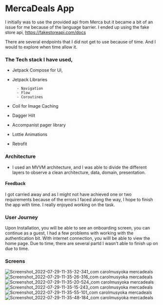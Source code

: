 # MercaDeals App


I initially was to use the provided api from Merca but it became a bit of an issue for me because of the language barrier. I ended up using the fake store api, https://fakestoreapi.com/docs

There are several endpoints that I did not get to use because of time. And I would to explore when time allow it. 

### The Tech stack I have used, 

- Jetpack Compose for UI,
- Jetpack Libraries 

        - Navigation  
        - Flow
        - Coroutines 
             
- Coil for Image Caching 
- Dagger Hilt
- Accompanist pager library
- Lottie Animations
- Retrofit

### Architecture

- I used an MVVM architecture, and I was able to divide the different layers to observe a clean architecture, data, domain, presentation. 

#### Feedback
I got carried away and as I might not have achieved one or two requirements because of the errors I faced along the way, I hope to finish the app with time.
I really enjoyed working on the task. 

### User Journey 

Upon Installation, you will be able to see an onboarding screen, you can continue as a guest, I had a few problems with working with the authentication bit. With internet connection, you willl be able to view the home page. Due to time, there are several partd I wasn't able to finish up on due to time. 

### Screens
![Screenshot_2022-07-29-11-35-32-341_com carolmusyoka mercadeals](https://user-images.githubusercontent.com/44951692/181721070-a8e27257-6b47-48dc-bcd8-dae62c01a721.jpg)
![Screenshot_2022-07-29-11-35-26-316_com carolmusyoka mercadeals](https://user-images.githubusercontent.com/44951692/181721078-18c5a642-e847-4bb5-b0ea-cfc05e02f81c.jpg)
![Screenshot_2022-07-29-11-35-20-524_com carolmusyoka mercadeals](https://user-images.githubusercontent.com/44951692/181721099-0de43ee3-2fc5-49e2-bf02-6ea2f7c9fd6e.jpg)
![Screenshot_2022-07-29-11-35-15-243_com carolmusyoka mercadeals](https://user-images.githubusercontent.com/44951692/181721102-66240e57-55b2-441d-89d9-4c2a092473de.jpg)
![Screenshot_2022-07-29-11-35-55-101_com carolmusyoka mercadeals](https://user-images.githubusercontent.com/44951692/181721115-25bebadd-937b-4e64-8c06-2dbcbf658fe3.jpg)
![Screenshot_2022-07-29-11-35-48-184_com carolmusyoka mercadeals](https://user-images.githubusercontent.com/44951692/181721135-0ef7c504-9f4f-4ea4-bd04-0b10a5857a5d.jpg)


